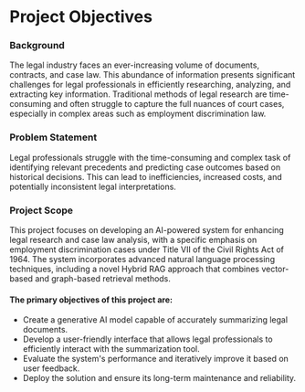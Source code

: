 
# Project Objectives

### Background

The legal industry faces an ever-increasing volume of documents, contracts, and case law. This abundance of information presents significant challenges for legal professionals in efficiently researching, analyzing, and extracting key information. Traditional methods of legal research are time-consuming and often struggle to capture the full nuances of court cases, especially in complex areas such as employment discrimination law.

### Problem Statement

Legal professionals struggle with the time-consuming and complex task of identifying relevant precedents and predicting case outcomes based on historical decisions. This can lead to inefficiencies, increased costs, and potentially inconsistent legal interpretations.

### Project Scope

This project focuses on developing an AI-powered system for enhancing legal research and case law analysis, with a specific emphasis on employment discrimination cases under Title VII of the Civil Rights Act of 1964. The system incorporates advanced natural language processing techniques, including a novel Hybrid RAG approach that combines vector-based and graph-based retrieval methods.

#### The primary objectives of this project are:
- Create a generative AI model capable of accurately summarizing legal documents.
- Develop a user-friendly interface that allows legal professionals to efficiently interact with the summarization tool.
- Evaluate the system's performance and iteratively improve it based on user feedback.
- Deploy the solution and ensure its long-term maintenance and reliability.
